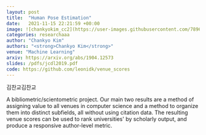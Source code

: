 ```yaml
---
layout: post
title:  "Human Pose Estimation"
date:   2021-11-15 22:21:59 +00:00
image: ![chankyokim_cc2](https://user-images.githubusercontent.com/78961659/141818291-29b47161-e9cd-4d33-acac-ddda8a8bdd19.jpg)
categories: researchaaa
author: "Chankyo Kim"
authors: "<strong>Chankyo Kim</strong>"
venue: "Machine Learning"
arxiv: https://arxiv.org/abs/1904.12573
slides: /pdfs/jcdl2019.pdf
code: https://github.com/leonidk/venue_scores
---
```

김찬교김찬교


A bibliometric/scientometric project. Our main two results are a method of assigning value to all venues in computer science and a method to organize them into distinct subfields, all without using citation data. The resulting venue scores can be used to rank universities' by scholarly output, and produce a responsive author-level metric.
